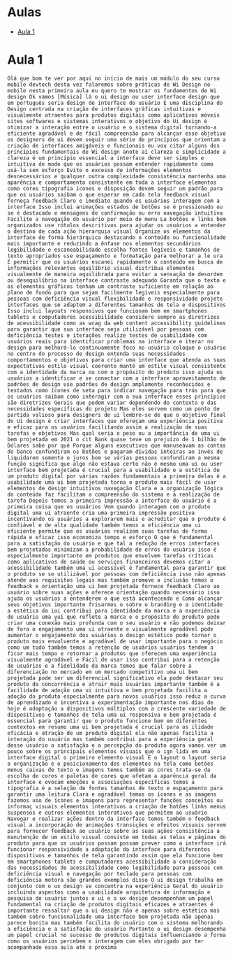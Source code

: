 # Aulas

* [Aula 1](#aula-1)

# Aula 1 

    Olá que bom te ver por aqui no início de mais um módulo do seu curso mobile devtech desta vez falaremos sobre práticas de Wi Design no mobile nesta primeira aula eu quero te mostrar os fundamentos de Wi design Ok vamos [Música] lá o ui design ou user interface design que em português seria design de interface do usuário É uma disciplina do Design centrada na criação de interfaces gráficas intuitivas e visualmente atraentes para produtos digitais como aplicativos móveis sites softwares e sistemas interativos o objetivo do Ui design é otimizar a interação entre o usuário e o sistema digital tornando-a eficiente agradável e de fácil compreensão para alcançar esse objetivo os designers de ui devem seguir uma série de princípios que orientam a criação de interfaces amigáveis e funcionais eu vou citar alguns dos princípios fundamentais de Wi design anote aí clareza e simplicidade a clareza é um princípio essencial a interface deve ser simples e intuitiva de modo que os usuários possam entender rapidamente como usá-la sem esforço Evite o excesso de informações elementos desnecessários e qualquer outra complexidade consistência mantenha uma aparência e comportamento consistente em toda a interface elementos como cores tipografia ícones e disposição devem seguir um padrão para que os usuários saibam o que esperar em cada tela feedback visual forneça feedback Claro e imediato quando os usuários interagem com a interface Isso inclui animações estados de botões se é pressionado ou se é destacado e mensagens de confirmação ou erro navegação intuitiva Facilite a navegação do usuário por meio de menu Lu botões e links bem organizados use rótulos descritivos para ajudar os usuários a entender o destino de cada ação hierarquia visual Organize os elementos da interface de forma hierárquica destacando o conteúdo ou funcionalidade mais importante e reduzindo a ênfase nos elementos secundários legibilidade e escaneabilidade escolha fontes legíveis e tamanhos de texto apropriados use espaçamento e formatação para melhorar a le ura E permitir que os usuários escanei rapidamente o conteúdo em busca de informações relevantes equilíbrio visual distribua elementos visualmente de maneira equilibrada para evitar a sensação de desordem ou desequilíbrio na interface contraste adequado Garanta que o texto e os elementos gráficos tenham um contraste suficiente em relação ao plano de fundo para que sejam facilmente legíveis especialmente para pessoas com deficiência visual flexibilidade e responsividade projete interfaces que se adaptem a diferentes tamanhos de tela e dispositivos Isso inclui layouts responsivos que funcionam bem em smartphones tablets e computadores acessibilidade considere sempre as diretrizes de acessibilidade como as wcag da web content accessibility guidelines para garantir que sua interface seja utilizável por pessoas com deficiência testes e iterações realize testes de usabilidade com usuários reais para identificar problemas na interface e iterar no design para melhorá-lo continuamente foco no usuário coloque o usuário no centro do processo de design entenda suas necessidades comportamentos e objetivos para criar uma interface que atenda as suas expectativas estilo visual coerente manté um estilo visual consistente com a identidade da marca ou com o propósito do produto isso ajuda os usuários a identificar e se conectar com a interface aproveitamento de padrões de design use padrões de design amplamente reconhecidos e testados como ícones de seta para indicar navegação para trás para que os usuários saibam como interagir com a sua interface esses princípios são diretrizes Gerais que podem variar dependendo do contexto e das necessidades específicas do projeto Mas eles servem como um ponto de partida valioso para designers de ui lembre-se de que o objetivo final do Ui design é criar interfaces que ofereçam uma experiência positiva e eficaz para os usuários facilitando assim a realização de suas tarefas e objetivos Mas qual seria o peso ou a importância de uma ui bem projetada em 2021 o cit Bank quase teve um prejuízo de 1 bilhão de Dólares sabe por quê Porque alguns executivos que manuseavam as contas do banco confundiram os botões e pagaram dívidas inteiras ao invés de liquidarem somente o juros bom se várias pessoas confundiram a mesma função significa que algo não estava certo não é mesmo uma ui ou user interface bem projetada é crucial para a usabilidade e a estética de um produto digital por várias razões fundamentais a primeira delas é a usabilidade uma ui bem projetada torna o produto mais fácil de usar elementos de design intuitivos navegação Clara e a organização lógica do conteúdo faz facilitam a compreensão do sistema e a realização de tarefa Depois temos a primeira impressão a interface do usuário é a primeira coisa que os usuários Vem quando interagem com o produto digital uma ui atraente cria uma primeira impressão positiva incentivando os usuários a explorarem mais e acreditar que o produto é confiável e de alta qualidade também temos a eficiência uma ui eficiente permite que os usuários realizem suas tarefas de forma rápida e eficaz isso economiza tempo e esforço O que é fundamental para a satisfação do usuário e que tal a redução de erros interfaces bem projetadas minimizam a probabilidade de erros do usuário isso é especialmente importante em produtos que envolvem tarefas críticas como aplicativos de saúde ou serviços financeiros devemos citar a acessibilidade também uma ui acessível é fundamental para garantir que o produto se se utilizável por pessoas com deficiência isso não apenas atende aos requisitos legais mas também promove a inclusão temos o feedback e orientação uma ui bem projetada fornece feedback Claro ao usuário sobre suas ações e oferece orientação quando necessário isso ajuda os usuários a entenderem o que está acontecendo e Como alcançar seus objetivos importante frisarmos o sobre o branding e a identidade a estética da ioi contribui para identidade da marca e a experiência do usuário uma yui que reflete a marca e o propósito do produto pode criar uma conexão mais profunda com o seu usuário e não podemos deixar de fora o engajamento uma ui atraente e visualmente agradável pode aumentar o engajamento dos usuários o design estético pode tornar o produto mais envolvente e agradável de usar importante para o negócio como um todo também temos a retenção de usuários usuários tendem a ficar mais tempo e retornar a produtos que oferecem uma experiência visualmente agradável e Fácil de usar isso contribui para a retenção de usuários e a fidelidade da marca temos que falar sobre a diferenciação no mercado em um mercado competitivo uma ui bem projetada pode ser um diferencial significativo ela pode destacar seu produto da concorrência e atrair mais usuários importante também é a facilidade de adoção uma ui intuitiva e bem projetada facilita a adoção do produto especialmente para novos usuários isso reduz a curva de aprendizado e incentiva a experimentação importante nos dias de hoje é adaptação a dispositivos múltiplos com a crescente variedade de dispositivos e tamanhos de tela uma ui responsiva e bem projetada é essencial para garantir que o produto funcione bem em diferentes contextos em resumo uma ui bem projetada é crucial para os ilidade eficácia e atração de um produto digital ela não apenas facilita a interação do usuário mas também contribui para a experiência geral desse usuário a satisfação e a percepção do produto agora vamos ver um pouco sobre os principais elementos visuais que o ign lida em uma interface digital o primeiro elemento visual É o layout o layout seria a organização e o posicionamento dos elementos na tela como botões menus caixas de texto e imagens temos também as cores trata-se da escolha de cores e paletas de cores que afetam a aparência geral da interface e evocam emoções e associações específicas temos a tipografia é a seleção de fontes tamanhos de texto e espaçamento para garantir uma leitura Clara e agradável temos os ícones e as imagens fazemos uso de ícones e imagens para representar funções conceitos ou informaç visuais elementos interativos a criação de botões links menus suspensos e outros elementos interativos que permitem ao usuário Navegar e realizar ações dentro da interface temos também o feedback visual a incorporação de animações transições e efeitos visuais servem para fornecer feedback ao usuário sobre as suas ações consistência a manutenção de um estilo visual consiste em todas as telas e páginas do produto para que os usuários possam possam prever como a interface irá funcionar responsividade a adaptação da interface para diferentes dispositivos e tamanhos de tela garantindo assim que ela funcione bem em smartphones tablets e computadores acessibilidade a consideração das necessidades de acessibilidade como legibilidade para pessoas com deficiência visual e navegação por teclado para pessoas com deficiência motora são grandes exemplos disso O ui design trabalha em conjunto com o ux design se concentra na experiência Geral do usuário incluindo aspectos como a usabilidade arquitetura de informação e pesquisa do usuário juntos o ui e o ux design desempenham um papel fundamental na criação de produtos digitais eficazes e atraentes é importante ressaltar que o ui design não é apenas sobre estética mas também sobre funcionalidade uma interface bem projetada não apenas parece bonita mas também facilita do usuário com o sistema melhorando a eficiência e a satisfação do usuário Portanto o ui design desempenha um papel crucial no sucesso de produtos digitais influenciando a forma como os usuários percebem e interagem com eles obrigado por ter acompanhado essa aula até a próxima